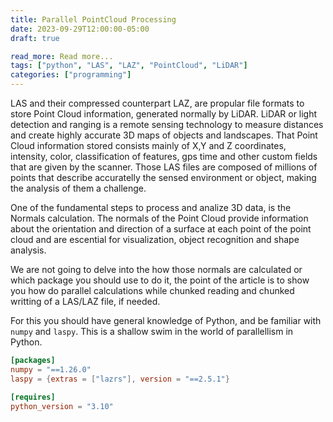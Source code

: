 ```yaml
---
title: Parallel PointCloud Processing
date: 2023-09-29T12:00:00-05:00
draft: true

read_more: Read more...
tags: ["python", "LAS", "LAZ", "PointCloud", "LiDAR"]
categories: ["programming"]
---
```


LAS and their compressed counterpart LAZ, are propular file formats to store
Point Cloud information, generated normally by LiDAR. LiDAR or light detection
and ranging is a remote sensing technology to measure distances and create
highly accurate 3D maps of objects and landscapes. That Point Cloud information
stored consists mainly of X,Y and Z coordinates, intensity, color,
classification of features, gps time and other custom fields that are given by
the scanner. Those LAS files are composed of millions of points that describe
accuratelly the sensed environment or object, making the analysis of them a
challenge.

One of the fundamental steps to process and analize 3D data, is the Normals
calculation. The normals of the Point Cloud provide information about the
orientation and direction of a surface at each point of the point cloud and are
escential for visualization, object recognition and shape analysis.

We are not going to delve into the how those normals are calculated or which
package you should use to do it, the point of the article is to show you how
do parallel calculations while chunked reading and chunked writting of a
LAS/LAZ file, if needed.

For this you should have general knowledge of Python, and be familiar with
`numpy` and `laspy`. This is a shallow swim in the world of parallellism in
Python.

```toml
[packages]
numpy = "==1.26.0"
laspy = {extras = ["lazrs"], version = "==2.5.1"}

[requires]
python_version = "3.10"
```

